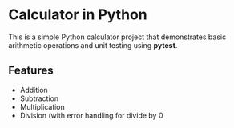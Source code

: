 # Calculator in Python

This is a simple Python calculator project that demonstrates basic arithmetic operations and unit testing using **pytest**.

##  Features
- Addition
- Subtraction
- Multiplication
- Division (with error handling for divide by 0
